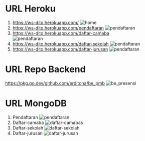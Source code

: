 # URL Heroku

1. https://ws-dito.herokuapp.com/
   ![home](https://github.com/erditona/Pemrog3WebService/blob/main/Week5/Tugas/1214031/ss/heroku-home.png)
2. https://ws-dito.herokuapp.com/pendaftaran
   ![pendaftaran](https://github.com/erditona/Pemrog3WebService/blob/main/Week5/Tugas/1214031/ss/heroku-pendaftaran.png)
3. https://ws-dito.herokuapp.com/daftar-camaba  
   ![pendaftaran](https://github.com/erditona/Pemrog3WebService/blob/main/Week5/Tugas/1214031/ss/heroku-daftarCamaba.png)
4. https://ws-dito.herokuapp.com/daftar-sekolah
   ![pendaftaran](https://github.com/erditona/Pemrog3WebService/blob/main/Week5/Tugas/1214031/ss/heroku-daftarSekolah.png)
5. https://ws-dito.herokuapp.com/daftar-jurusan
   ![pendaftaran](https://github.com/erditona/Pemrog3WebService/blob/main/Week5/Tugas/1214031/ss/heroku-daftarJurusan.png)

# URL Repo Backend

https://pkg.go.dev/github.com/erditona/be_pmb
![be_presensi](https://github.com/erditona/Pemrog3WebService/blob/main/Week5/Tugas/1214031/ss/be_pmb.png)

# URL MongoDB

1. Pendaftaran
   ![pendaftaran](https://github.com/erditona/Pemrog3WebService/blob/main/Week5/Tugas/1214031/ss/mongoDb-pendaftaran.png)
2. Daftar-camaba
   ![daftar-camaba](https://github.com/erditona/Pemrog3WebService/blob/main/Week5/Tugas/1214031/ss/mongoDb-daftarCamaba.png)s
3. Daftar-sekolah
   ![daftar-sekolah](https://github.com/erditona/Pemrog3WebService/blob/main/Week5/Tugas/1214031/ss/mongoDb-daftarSekolah.png)
4. Daftar-jurusan
   ![daftar-jurusan](https://github.com/erditona/Pemrog3WebService/blob/main/Week5/Tugas/1214031/ss/mongoDb-daftarJurusan.png)
